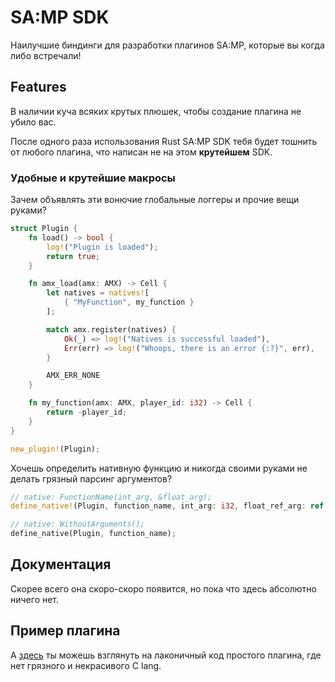 # SA:MP SDK
Наилучшие биндинги для разработки плагинов SA:MP, которые вы когда либо встречали!

## Features
В наличии куча всяких крутых плюшек, чтобы создание плагина не убило вас.

После одного раза использования Rust SA:MP SDK тебя будет тошнить от любого плагина, что написан не на этом **крутейшем** SDK.

### Удобные и крутейшие макросы
Зачем объявлять эти вонючие глобальные логгеры и прочие вещи руками?
``` Rust
struct Plugin {
    fn load() -> bool {
        log!("Plugin is loaded");
        return true;
    }

    fn amx_load(amx: AMX) -> Cell {
        let natives = natives![
            { "MyFunction", my_function }
        ];

        match amx.register(natives) {
            Ok(_) => log!("Natives is successful loaded"),
            Err(err) => log!("Whoops, there is an error {:?}", err),
        }

        AMX_ERR_NONE
    }

    fn my_function(amx: AMX, player_id: i32) -> Cell {
        return -player_id;
    }
}

new_plugin!(Plugin);
```

Хочешь определить нативную функцию и никогда своими руками не делать грязный парсинг аргументов?
``` Rust
// native: FunctionName(int_arg, &float_arg);
define_native!(Plugin, function_name, int_arg: i32, float_ref_arg: ref f32);

// native: WithoutArguments();
define_native(Plugin, function_name);
```

## Документация
Скорее всего она скоро-скоро появится, но пока что здесь абсолютно ничего нет.

## Пример плагина
А [здесь](https://github.com/ZOTTCE/samp-plugin-example) ты можешь взглянуть на лаконичный код простого плагина, где нет грязного и некрасивого C lang.